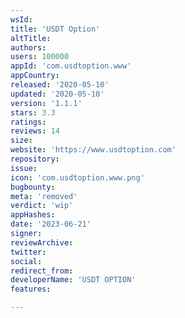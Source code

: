```yaml
---
wsId: 
title: 'USDT Option'
altTitle: 
authors: 
users: 100000
appId: 'com.usdtoption.www'
appCountry: 
released: '2020-05-10'
updated: '2020-05-10'
version: '1.1.1'
stars: 3.3
ratings: 
reviews: 14
size: 
website: 'https://www.usdtoption.com'
repository: 
issue: 
icon: 'com.usdtoption.www.png'
bugbounty: 
meta: 'removed'
verdict: 'wip'
appHashes: 
date: '2023-06-21'
signer: 
reviewArchive: 
twitter: 
social: 
redirect_from: 
developerName: 'USDT OPTION'
features: 

---
```


